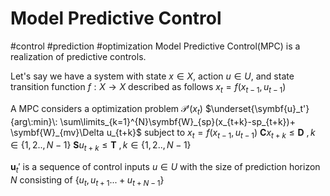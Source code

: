 # Model Predictive Control
#control #prediction #optimization
Model Predictive Control(MPC) is a realization of predictive controls.

Let's say we have a system with state $x\in X$, action $u\in U$, and state transition function $f:X \rightarrow X$ described as follows
$x_t = f(x_{t-1},u_{t-1})$

A MPC considers a optimization problem $\mathcal{P}'(x_t)$ 
$\underset{\symbf{u}_t'}{arg\:min}\:
\sum\limits_{k=1}^{N}\symbf{W}_{sp}(x_{t+k}-sp_{t+k})+
\symbf{W}_{mv}\Delta u_{t+k}$
subject to
$x_t = f(x_{t-1},u_{t-1})$
$\symbf{C} x_{t+k} \leq \symbf{D} \:, k \in \{1,2..,N-1\}$ 
$\symbf{S} u_{t+k} \leq \symbf{T} \:, k \in \{1,2..,N-1\}$

$\symbf{u}_t'$ is a sequence of control inputs $u\in U$ with the size of prediction horizon $N$ consisting of  $\{u_{t},u_{t+1}...+u_{t+N-1}\}$




